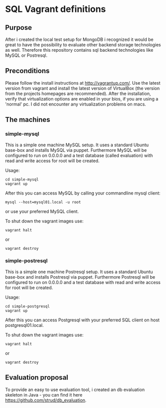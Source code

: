 # SQL Vagrant definitions


## Purpose

After i created the local test setup for MongoDB i recognized it would be great to have the possibility to evaluate other backend storage technologies as well. Therefore this repository contains sql backend technologies like MySQL or Postresql.

## Preconditions

Please follow the install instructions at http://vagrantup.com/. Use the latest version from vagrant and install the latest version of VirtualBox (the version from the projects homepages are recommended). After the installation, verify that virtualization options are enabled in your bios, if you are using a 'normal' pc. I did not encounter any virtualization problems on macs. 

## The machines

### simple-mysql

This is a simple one machine MySQL setup. It uses a standard Ubuntu base-box and installs MySQL via puppet. Furthermore MySQL will be configured to run on 0.0.0.0 and a test database (called evaluation) with read and write access for root will be created.

Usage:
``` 
cd simple-mysql
vagrant up
```

After this you can access MySQL by calling your commandline mysql client:

```
mysql --host=mysql01.local -u root
```

or use your preferred MySQL client.

To shut down the vagrant images use:

```
vagrant halt
```
or

```
vagrant destroy
```

### simple-postresql

This is a simple one machine Postresql setup. It uses a standard Ubuntu base-box and installs Postresql via puppet. Furthermore Postresql will be configured to run on 0.0.0.0 and a test database with read and write access for root will be created.

Usage:
``` 
cd simple-postgresql
vagrant up
```

After this you can access Postgresql with your preferred SQL client on host postgresql01.local.

To shut down the vagrant images use:

```
vagrant halt
```
or

```
vagrant destroy
```

## Evaluation proposal

To provide an easy to use evaluation tool, i created an db evaluation skeleton in Java - you can find it here https://github.com/strud/db_evaluation.